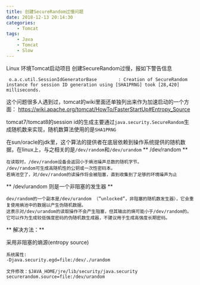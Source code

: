 ```yaml
---
title: 创建SecureRandom过慢问题
date: 2018-12-13 20:14:30
categories: 
    - Tomcat
tags:
    - Java
    - Tomcat
    - Slow
---
```


Linux 环境Tomcat启动项目 创建SecureRandom过慢，报如下警告信息
```
 o.a.c.util.SessionIdGeneratorBase        : Creation of SecureRandom instance for session ID generation using [SHA1PRNG] took [28,420] milliseconds.
```

这个问题很多人遇到过，tomcat的wiki里面还单独列出来作为加速启动的一个方面：
https://wiki.apache.org/tomcat/HowTo/FasterStartUp#Entropy_Source


tomcat7/tomcat8的session id的生成主要通过`java.security.SecureRandom`生成随机数来实现，随机数算法使用的是`SHA1PRNG`

在sun/oracle的jdk里，这个算法的提供者在底层依赖到操作系统提供的随机数据，在linux上，与之相关的是`/dev/random`和`/dev/urandom` 
** /dev/random **
```
在读取时，/dev/random设备会返回小于熵池噪声总数的随机字节。
/dev/random可生成高随机性的公钥或一次性密码本。
若熵池空了，对/dev/random的读操作将会被阻塞，直到收集到了足够的环境噪声为止
```

** /dev/urandom 则是一个非阻塞的发生器 **
```
dev/random的一个副本是/dev/urandom （”unlocked”，非阻塞的随机数发生器），它会重复使用熵池中的数据以产生伪随机数据。
这表示对/dev/urandom的读取操作不会产生阻塞，但其输出的熵可能小于/dev/random的。
它可以作为生成较低强度密码的伪随机数生成器，不建议用于生成高强度长期密码。
```

<!-- more -->

** 解决方法：**

采用非阻塞的熵源(entropy source)

```
系统属性:
-Djava.security.egd=file:/dev/./urandom

文件修改：$JAVA_HOME/jre/lib/security/java.security
securerandom.source=file:/dev/urandom
```